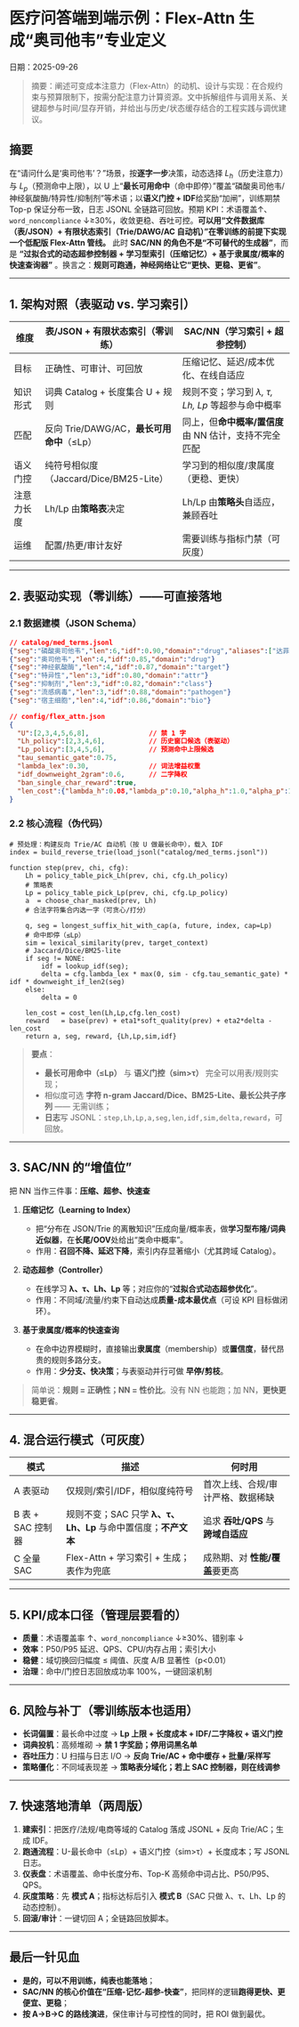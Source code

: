 ﻿# 医疗问答端到端示例：Flex-Attn 生成“奥司他韦”专业定义
日期：2025-09-26

> 摘要：阐述可变成本注意力（Flex-Attn）的动机、设计与实现：在合规约束与预算限制下，按需分配注意力计算资源。文中拆解组件与调用关系、关键超参与时间/显存开销，并给出与历史/状态缓存结合的工程实践与调优建议。
   
   
## 摘要

在“请问什么是‘奥司他韦’？”场景，按**逐字一步**决策，动态选择 $L_h$（历史注意力）与 $L_p$（预测命中上限），以 U 上“**最长可用命中**（命中即停）”覆盖“磷酸奥司他韦/神经氨酸酶/特异性/抑制剂”等术语；以**语义门控 + IDF**给奖励“加闸”，训练期禁 Top-p 保证分布一致，日志 JSONL 全链路可回放。预期 KPI：术语覆盖↑、`word_noncompliance` ↓≥30%，收敛更稳、吞吐可控。**可以用“文件数据库（表/JSON）+ 有限状态索引（Trie/DAWG/AC 自动机）”在零训练的前提下实现一个低配版 Flex-Attn 管线。**
此时 **SAC/NN 的角色不是“不可替代的生成器”**，而是 **“过拟合式的动态超参控制器 + 学习型索引（压缩记忆）+ 基于隶属度/概率的快速查询器”** 。换言之：**规则可跑通，神经网络让它“更快、更稳、更省”**。

---

## 1. 架构对照（表驱动 vs. 学习索引）

| 维度    | 表/JSON + 有限状态索引（零训练）            | SAC/NN（学习索引 + 超参控制）              |
| ----- | ------------------------------- | -------------------------------- |
| 目标    | 正确性、可审计、可回放                     | 压缩记忆、延迟/成本优化、在线自适应               |
| 知识形式  | 词典 Catalog + 长度集合 U + 规则        | 规则不变；学习到 *λ, τ, Lh, Lp* 等超参与命中概率 |
| 匹配    | 反向 Trie/DAWG/AC，**最长可用命中**（≤Lp） | 同上，但**命中概率/置信度**由 NN 估计，支持不完全匹配  |
| 语义门控  | 纯符号相似度（Jaccard/Dice/BM25-Lite）  | 学习到的相似度/隶属度（更稳、更快）               |
| 注意力长度 | Lh/Lp 由**策略表**决定                | Lh/Lp 由**策略头**自适应，兼顾吞吐           |
| 运维    | 配置/热更/审计友好                      | 需要训练与指标门禁（可灰度）                   |

---

## 2. 表驱动实现（零训练）——可直接落地

### 2.1 数据建模（JSON Schema）

```json
// catalog/med_terms.jsonl
{"seg":"磷酸奥司他韦","len":6,"idf":0.90,"domain":"drug","aliases":["达菲"],"pos":["n"]}
{"seg":"奥司他韦","len":4,"idf":0.85,"domain":"drug"}
{"seg":"神经氨酸酶","len":4,"idf":0.87,"domain":"target"}
{"seg":"特异性","len":3,"idf":0.80,"domain":"attr"}
{"seg":"抑制剂","len":3,"idf":0.82,"domain":"class"}
{"seg":"流感病毒","len":3,"idf":0.88,"domain":"pathogen"}
{"seg":"宿主细胞","len":4,"idf":0.86,"domain":"bio"}
```

```json
// config/flex_attn.json
{
  "U":[2,3,4,5,6,8],               // 禁 1 字
  "Lh_policy":[2,3,4,6],           // 历史窗口候选（表驱动）
  "Lp_policy":[3,4,5,6],           // 预测命中上限候选
  "tau_semantic_gate":0.75,
  "lambda_lex":0.30,               // 词法增益权重
  "idf_downweight_2gram":0.6,      // 二字降权
  "ban_single_char_reward":true,
  "len_cost":{"lambda_h":0.08,"lambda_p":0.10,"alpha_h":1.0,"alpha_p":1.0}
}
```

### 2.2 核心流程（伪代码）

```pseudo
# 预处理：构建反向 Trie/AC 自动机（按 U 做最长命中），载入 IDF
index = build_reverse_trie(load_jsonl("catalog/med_terms.jsonl"))

function step(prev, chi, cfg):
    Lh = policy_table_pick_Lh(prev, chi, cfg.Lh_policy)
    # 策略表
    Lp = policy_table_pick_Lp(prev, chi, cfg.Lp_policy)
    a  = choose_char_masked(prev, Lh) 
    # 合法字符集合内选一字（可贪心/打分）

    q, seg = longest_suffix_hit_with_cap(a, future, index, cap=Lp)
    # 命中即停（≤Lp）
    sim = lexical_similarity(prev, target_context)
    # Jaccard/Dice/BM25-lite
    if seg != NONE:
        idf = lookup_idf(seg); 
        delta = cfg.lambda_lex * max(0, sim - cfg.tau_semantic_gate) * idf * downweight_if_len2(seg)
    else:
        delta = 0

    len_cost = cost_len(Lh,Lp,cfg.len_cost)
    reward   = base(prev) + eta1*soft_quality(prev) + eta2*delta - len_cost
    return a, seg, reward, {Lh,Lp,sim,idf}
```

> **要点**：
>
> * **最长可用命中（≤Lp）** 与 **语义门控（sim>τ）** 完全可以用表/规则实现；
> * 相似度可选 **字符 n-gram Jaccard/Dice、BM25-Lite、最长公共子序列** —— 无需训练；
> * **日志**写 JSONL：$\texttt{{step,Lh,Lp,a,seg,len,idf,sim,delta,reward}}$，可回放。

---

## 3. SAC/NN 的“增值位”

把 NN 当作三件事：**压缩、超参、快速查**

1. **压缩记忆（Learning to Index）**

   * 把“分布在 JSON/Trie 的离散知识”压成向量/概率表，做**学习型布隆/词典近似器**，在**长尾/OOV**处给出“类命中概率”。
   * 作用：**召回不降、延迟下降**，索引内存显著缩小（尤其跨域 Catalog）。

2. **动态超参（Controller）**

   * 在线学习 **λ、τ、Lh、Lp** 等；对应你的“**过拟合式动态超参优化**”。
   * 作用：不同域/流量/约束下自动达成**质量-成本最优点**（可设 KPI 目标做闭环）。

3. **基于隶属度/概率的快速查询**

   * 在命中边界模糊时，直接输出**隶属度**（membership）或**置信度**，替代昂贵的规则多路分支。
   * 作用：**少分支、快决策**；与表驱动并行可做 **早停/剪枝**。

> 简单说：**规则 = 正确性；NN = 性价比**。没有 NN 也能跑；加 NN，**更快更稳更省**。

---

## 4. 混合运行模式（可灰度）

| 模式            | 描述                                        | 何时用                       |
| ------------- | ----------------------------------------- | ------------------------- |
| A 表驱动         | 仅规则/索引/IDF，相似度纯符号                         | 首次上线、合规/审计严格、数据稀缺         |
| B 表 + SAC 控制器 | 规则不变；SAC 只学 **λ、τ、Lh、Lp** 与命中置信度；**不产文本** | 追求 **吞吐/QPS** 与 **跨域自适应** |
| C 全量 SAC      | Flex-Attn + 学习索引 + 生成；表作为兜底               | 成熟期、对 **性能/覆盖**要更高        |

---

## 5. KPI/成本口径（管理层要看的）

* **质量**：术语覆盖率 ↑、`word_noncompliance` ↓≥30%、错别率 ↓
* **效率**：P50/P95 延迟、QPS、CPU/内存占用；索引大小
* **稳健**：域切换回归幅度 ≤ 阈值、灰度 A/B 显著性（p<0.01）
* **治理**：命中/门控日志回放成功率 100%，一键回滚机制

---

## 6. 风险与补丁（零训练版本也适用）

* **长词偏置**：最长命中过度 → **Lp 上限 + 长度成本 + IDF/二字降权 + 语义门控**
* **词典投机**：高频堆砌 → **禁 1 字奖励；停用词黑名单**
* **吞吐压力**：U 扫描与日志 I/O → **反向 Trie/AC + 命中缓存 + 批量/采样写**
* **策略僵化**：不同域表现差 → **策略表分域化；若上 SAC 控制器，则在线调参**

---

## 7. 快速落地清单（两周版）

1. **建索引**：把医疗/法规/电商等域的 Catalog 落成 JSONL + 反向 Trie/AC；生成 IDF。
2. **跑通流程**：U-最长命中（≤Lp）+ 语义门控（sim>τ）+ 长度成本；写 JSONL 日志。
3. **仪表盘**：术语覆盖、命中长度分布、Top-K 高频命中词占比、P50/P95、QPS。
4. **灰度策略**：先 **模式 A**；指标达标后引入 **模式 B**（SAC 只做 λ、τ、Lh、Lp 的动态控制）。
5. **回滚/审计**：一键切回 A；全链路回放脚本。

---

## 最后一针见血

* **是的，可以不用训练，纯表也能落地**；
* **SAC/NN 的核心价值在“压缩-记忆-超参-快查”**，把同样的逻辑**跑得更快、更便宜、更稳**；
* **按 A→B→C 的路线演进**，保住审计与可控性的同时，把 ROI 做到最优。